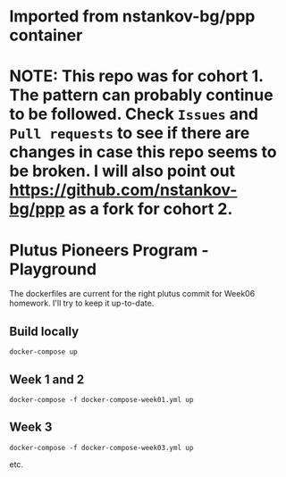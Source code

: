 # Imported from nstankov-bg/ppp container

# NOTE: This repo was for cohort 1. The pattern can probably continue to be followed. Check `Issues` and `Pull requests` to see if there are changes in case this repo seems to be broken. I will also point out https://github.com/nstankov-bg/ppp as a fork for cohort 2.

# Plutus Pioneers Program - Playground

The dockerfiles are current for the right plutus commit for Week06 homework. I'll try to keep it up-to-date.

## Build locally

```
docker-compose up
```

## Week 1 and 2

```
docker-compose -f docker-compose-week01.yml up
```

## Week 3

```
docker-compose -f docker-compose-week03.yml up
```

etc.
